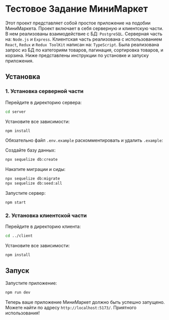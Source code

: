 # Тестовое Задание МиниМаркет

Этот проект представляет собой простое приложение на подобии МиниМаркета. Проект включает в себя серверную и клиентскую части. В нем реализованы взаимодействие с БД: `PostgreSQL`. Серверная часть на: `Node.js` и `Express`. Клиентская часть реализована с использованием `React`, `Redux` и `Redux ToolKit` написан на: `TypeScript`. Была реализована запрос из БД по категориям товаров, пагинация, сортировка товаров, и корзина. Ниже представлены инструкции по установке и запуску приложения.

## Установка

### 1. Установка серверной части

Перейдите в директорию сервера:

```bash
cd server
```

Установите все зависимости:

```bash
npm install
```

Обязательно файл `.env.example` раскомментировать и удалить `.example`:

Создайте базу данных:

```bash
npx sequelize db:create
```

Накатите миграции и сиды:

```bash
npx sequelize db:migrate
npx sequelize db:seed:all
```

Запустите сервер:

```bash
npm start
```

### 2. Установка клиентской части

Перейдите в директорию клиента:

```bash
cd ../client
```

Установите все зависимости:

```bash
npm install
```

## Запуск

Запустите приложение:

```bash
npm run dev
```

Теперь ваше приложение МиниМаркет должно быть успешно запущено. Можете найти по адресу `http://localhost:5173/`. Приятного использования!
